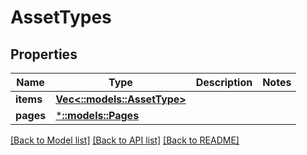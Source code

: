 # AssetTypes

## Properties

Name | Type | Description | Notes
------------ | ------------- | ------------- | -------------
**items** | [**Vec<::models::AssetType>**](AssetType.md) |  | 
**pages** | [***::models::Pages**](Pages.md) |  | 

[[Back to Model list]](../README.md#documentation-for-models) [[Back to API list]](../README.md#documentation-for-api-endpoints) [[Back to README]](../README.md)


